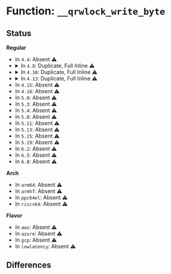 # Function: <code>__qrwlock_write_byte</code>

## Status
<b>Regular</b>
<ul>
<li>
In <code>4.4</code>: Absent ⚠️
</li>
<li>
<details>
<summary>In <code>4.8</code>: Duplicate, Full Inline ⚠️</summary>

**Collision:** Static Duplication

**Inline:** Full

**Transformation:** False

**Instances:**

```
In kernel/fork.c (0)
Location: include/asm-generic/qrwlock.h:154
Inline: True
```
```
In kernel/exit.c (0)
Location: include/asm-generic/qrwlock.h:154
Inline: True
```
```
In kernel/resource.c (0)
Location: include/asm-generic/qrwlock.h:154
Inline: True
```
```
In kernel/ptrace.c (0)
Location: include/asm-generic/qrwlock.h:154
Inline: True
```
```
In kernel/sys.c (0)
Location: include/asm-generic/qrwlock.h:154
Inline: True
```
```
In kernel/locking/spinlock.c (0)
Location: include/asm-generic/qrwlock.h:154
Inline: True
```
```
In kernel/trace/trace_uprobe.c (0)
Location: include/asm-generic/qrwlock.h:154
Inline: True
```
```
In mm/mempolicy.c (0)
Location: include/asm-generic/qrwlock.h:154
Inline: True
```
```
In mm/zsmalloc.c (0)
Location: include/asm-generic/qrwlock.h:154
Inline: True
```
```
In fs/exec.c (0)
Location: include/asm-generic/qrwlock.h:154
Inline: True
```
```
In fs/fcntl.c (0)
Location: include/asm-generic/qrwlock.h:154
Inline: True
```
```
In fs/filesystems.c (0)
Location: include/asm-generic/qrwlock.h:154
Inline: True
```
```
In fs/proc/generic.c (0)
Location: include/asm-generic/qrwlock.h:154
Inline: True
```
```
In fs/proc/kcore.c (0)
Location: include/asm-generic/qrwlock.h:154
Inline: True
```
```
In fs/ext4/super.c (0)
Location: include/asm-generic/qrwlock.h:154
Inline: True
```
```
In fs/ext4/extents_status.c (0)
Location: include/asm-generic/qrwlock.h:154
Inline: True
```
```
In fs/jbd2/transaction.c (0)
Location: include/asm-generic/qrwlock.h:154
Inline: True
```
```
In fs/jbd2/commit.c (0)
Location: include/asm-generic/qrwlock.h:154
Inline: True
```
```
In fs/jbd2/checkpoint.c (0)
Location: include/asm-generic/qrwlock.h:154
Inline: True
```
```
In fs/jbd2/journal.c (0)
Location: include/asm-generic/qrwlock.h:154
Inline: True
```
```
In security/keys/keyring.c (0)
Location: include/asm-generic/qrwlock.h:154
Inline: True
```
```
In security/keys/keyctl.c (0)
Location: include/asm-generic/qrwlock.h:154
Inline: True
```
```
In security/selinux/ss/services.c (0)
Location: include/asm-generic/qrwlock.h:154
Inline: True
```
```
In security/integrity/iint.c (0)
Location: include/asm-generic/qrwlock.h:154
Inline: True
```
```
In drivers/scsi/sg.c (0)
Location: include/asm-generic/qrwlock.h:154
Inline: True
```
```
In net/core/gen_estimator.c (0)
Location: include/asm-generic/qrwlock.h:154
Inline: True
```
```
In net/core/neighbour.c (0)
Location: include/asm-generic/qrwlock.h:154
Inline: True
```
```
In net/sched/sch_api.c (0)
Location: include/asm-generic/qrwlock.h:154
Inline: True
```
```
In net/sched/cls_api.c (0)
Location: include/asm-generic/qrwlock.h:154
Inline: True
```
```
In net/sched/act_api.c (0)
Location: include/asm-generic/qrwlock.h:154
Inline: True
```
```
In net/sched/ematch.c (0)
Location: include/asm-generic/qrwlock.h:154
Inline: True
```
```
In net/netlink/af_netlink.c (0)
Location: include/asm-generic/qrwlock.h:154
Inline: True
```
```
In net/ipv6/addrconf.c (0)
Location: include/asm-generic/qrwlock.h:154
Inline: True
```
```
In net/ipv6/route.c (0)
Location: include/asm-generic/qrwlock.h:154
Inline: True
```
```
In net/ipv6/mcast.c (0)
Location: include/asm-generic/qrwlock.h:154
Inline: True
```
</details>
</li>
<li>
<details>
<summary>In <code>4.10</code>: Duplicate, Full Inline ⚠️</summary>

**Collision:** Static Duplication

**Inline:** Full

**Transformation:** False

**Instances:**

```
In kernel/fork.c (0)
Location: include/asm-generic/qrwlock.h:154
Inline: True
```
```
In kernel/exit.c (0)
Location: include/asm-generic/qrwlock.h:154
Inline: True
```
```
In kernel/resource.c (0)
Location: include/asm-generic/qrwlock.h:154
Inline: True
```
```
In kernel/ptrace.c (0)
Location: include/asm-generic/qrwlock.h:154
Inline: True
```
```
In kernel/sys.c (0)
Location: include/asm-generic/qrwlock.h:154
Inline: True
```
```
In kernel/locking/spinlock.c (0)
Location: include/asm-generic/qrwlock.h:154
Inline: True
```
```
In kernel/trace/trace_uprobe.c (0)
Location: include/asm-generic/qrwlock.h:154
Inline: True
```
```
In mm/mempolicy.c (0)
Location: include/asm-generic/qrwlock.h:154
Inline: True
```
```
In mm/zsmalloc.c (0)
Location: include/asm-generic/qrwlock.h:154
Inline: True
```
```
In fs/exec.c (0)
Location: include/asm-generic/qrwlock.h:154
Inline: True
```
```
In fs/fcntl.c (0)
Location: include/asm-generic/qrwlock.h:154
Inline: True
```
```
In fs/filesystems.c (0)
Location: include/asm-generic/qrwlock.h:154
Inline: True
```
```
In fs/proc/generic.c (0)
Location: include/asm-generic/qrwlock.h:154
Inline: True
```
```
In fs/proc/kcore.c (0)
Location: include/asm-generic/qrwlock.h:154
Inline: True
```
```
In fs/ext4/super.c (0)
Location: include/asm-generic/qrwlock.h:154
Inline: True
```
```
In fs/ext4/extents_status.c (0)
Location: include/asm-generic/qrwlock.h:154
Inline: True
```
```
In fs/jbd2/transaction.c (0)
Location: include/asm-generic/qrwlock.h:154
Inline: True
```
```
In fs/jbd2/commit.c (0)
Location: include/asm-generic/qrwlock.h:154
Inline: True
```
```
In fs/jbd2/checkpoint.c (0)
Location: include/asm-generic/qrwlock.h:154
Inline: True
```
```
In fs/jbd2/journal.c (0)
Location: include/asm-generic/qrwlock.h:154
Inline: True
```
```
In security/keys/keyring.c (0)
Location: include/asm-generic/qrwlock.h:154
Inline: True
```
```
In security/keys/keyctl.c (0)
Location: include/asm-generic/qrwlock.h:154
Inline: True
```
```
In security/selinux/ss/services.c (0)
Location: include/asm-generic/qrwlock.h:154
Inline: True
```
```
In security/integrity/iint.c (0)
Location: include/asm-generic/qrwlock.h:154
Inline: True
```
```
In drivers/scsi/sg.c (0)
Location: include/asm-generic/qrwlock.h:154
Inline: True
```
```
In net/core/neighbour.c (0)
Location: include/asm-generic/qrwlock.h:154
Inline: True
```
```
In net/sched/sch_api.c (0)
Location: include/asm-generic/qrwlock.h:154
Inline: True
```
```
In net/sched/cls_api.c (0)
Location: include/asm-generic/qrwlock.h:154
Inline: True
```
```
In net/sched/act_api.c (0)
Location: include/asm-generic/qrwlock.h:154
Inline: True
```
```
In net/sched/ematch.c (0)
Location: include/asm-generic/qrwlock.h:154
Inline: True
```
```
In net/netlink/af_netlink.c (0)
Location: include/asm-generic/qrwlock.h:154
Inline: True
```
```
In net/ipv6/addrconf.c (0)
Location: include/asm-generic/qrwlock.h:154
Inline: True
```
```
In net/ipv6/route.c (0)
Location: include/asm-generic/qrwlock.h:154
Inline: True
```
```
In net/ipv6/mcast.c (0)
Location: include/asm-generic/qrwlock.h:154
Inline: True
```
</details>
</li>
<li>
<details>
<summary>In <code>4.13</code>: Duplicate, Full Inline ⚠️</summary>

**Collision:** Static Duplication

**Inline:** Full

**Transformation:** False

**Instances:**

```
In kernel/fork.c (0)
Location: include/asm-generic/qrwlock.h:154
Inline: True
```
```
In kernel/exit.c (0)
Location: include/asm-generic/qrwlock.h:154
Inline: True
```
```
In kernel/resource.c (0)
Location: include/asm-generic/qrwlock.h:154
Inline: True
```
```
In kernel/ptrace.c (0)
Location: include/asm-generic/qrwlock.h:154
Inline: True
```
```
In kernel/sys.c (0)
Location: include/asm-generic/qrwlock.h:154
Inline: True
```
```
In kernel/locking/spinlock.c (0)
Location: include/asm-generic/qrwlock.h:154
Inline: True
```
```
In kernel/trace/trace_uprobe.c (0)
Location: include/asm-generic/qrwlock.h:154
Inline: True
```
```
In mm/mempolicy.c (0)
Location: include/asm-generic/qrwlock.h:154
Inline: True
```
```
In mm/zsmalloc.c (0)
Location: include/asm-generic/qrwlock.h:154
Inline: True
```
```
In fs/exec.c (0)
Location: include/asm-generic/qrwlock.h:154
Inline: True
```
```
In fs/fcntl.c (0)
Location: include/asm-generic/qrwlock.h:154
Inline: True
```
```
In fs/filesystems.c (0)
Location: include/asm-generic/qrwlock.h:154
Inline: True
```
```
In fs/proc/generic.c (0)
Location: include/asm-generic/qrwlock.h:154
Inline: True
```
```
In fs/proc/kcore.c (0)
Location: include/asm-generic/qrwlock.h:154
Inline: True
```
```
In fs/ext4/extents_status.c (0)
Location: include/asm-generic/qrwlock.h:154
Inline: True
```
```
In fs/ext4/super.c (0)
Location: include/asm-generic/qrwlock.h:154
Inline: True
```
```
In fs/jbd2/transaction.c (0)
Location: include/asm-generic/qrwlock.h:154
Inline: True
```
```
In fs/jbd2/commit.c (0)
Location: include/asm-generic/qrwlock.h:154
Inline: True
```
```
In fs/jbd2/checkpoint.c (0)
Location: include/asm-generic/qrwlock.h:154
Inline: True
```
```
In fs/jbd2/journal.c (0)
Location: include/asm-generic/qrwlock.h:154
Inline: True
```
```
In security/keys/keyring.c (0)
Location: include/asm-generic/qrwlock.h:154
Inline: True
```
```
In security/keys/keyctl.c (0)
Location: include/asm-generic/qrwlock.h:154
Inline: True
```
```
In security/selinux/ss/services.c (0)
Location: include/asm-generic/qrwlock.h:154
Inline: True
```
```
In security/integrity/iint.c (0)
Location: include/asm-generic/qrwlock.h:154
Inline: True
```
```
In drivers/scsi/sg.c (0)
Location: include/asm-generic/qrwlock.h:154
Inline: True
```
```
In net/core/neighbour.c (0)
Location: include/asm-generic/qrwlock.h:154
Inline: True
```
```
In net/sched/sch_api.c (0)
Location: include/asm-generic/qrwlock.h:154
Inline: True
```
```
In net/sched/cls_api.c (0)
Location: include/asm-generic/qrwlock.h:154
Inline: True
```
```
In net/sched/act_api.c (0)
Location: include/asm-generic/qrwlock.h:154
Inline: True
```
```
In net/sched/ematch.c (0)
Location: include/asm-generic/qrwlock.h:154
Inline: True
```
```
In net/netlink/af_netlink.c (0)
Location: include/asm-generic/qrwlock.h:154
Inline: True
```
```
In net/ipv6/addrconf.c (0)
Location: include/asm-generic/qrwlock.h:154
Inline: True
```
```
In net/ipv6/route.c (0)
Location: include/asm-generic/qrwlock.h:154
Inline: True
```
```
In net/ipv6/mcast.c (0)
Location: include/asm-generic/qrwlock.h:154
Inline: True
```
</details>
</li>
<li>
In <code>4.15</code>: Absent ⚠️
</li>
<li>
In <code>4.18</code>: Absent ⚠️
</li>
<li>
In <code>5.0</code>: Absent ⚠️
</li>
<li>
In <code>5.3</code>: Absent ⚠️
</li>
<li>
In <code>5.4</code>: Absent ⚠️
</li>
<li>
In <code>5.8</code>: Absent ⚠️
</li>
<li>
In <code>5.11</code>: Absent ⚠️
</li>
<li>
In <code>5.13</code>: Absent ⚠️
</li>
<li>
In <code>5.15</code>: Absent ⚠️
</li>
<li>
In <code>5.19</code>: Absent ⚠️
</li>
<li>
In <code>6.2</code>: Absent ⚠️
</li>
<li>
In <code>6.5</code>: Absent ⚠️
</li>
<li>
In <code>6.8</code>: Absent ⚠️
</li>
</ul>
<b>Arch</b>
<ul>
<li>
In <code>arm64</code>: Absent ⚠️
</li>
<li>
In <code>armhf</code>: Absent ⚠️
</li>
<li>
In <code>ppc64el</code>: Absent ⚠️
</li>
<li>
In <code>riscv64</code>: Absent ⚠️
</li>
</ul>
<b>Flavor</b>
<ul>
<li>
In <code>aws</code>: Absent ⚠️
</li>
<li>
In <code>azure</code>: Absent ⚠️
</li>
<li>
In <code>gcp</code>: Absent ⚠️
</li>
<li>
In <code>lowlatency</code>: Absent ⚠️
</li>
</ul>

## Differences

